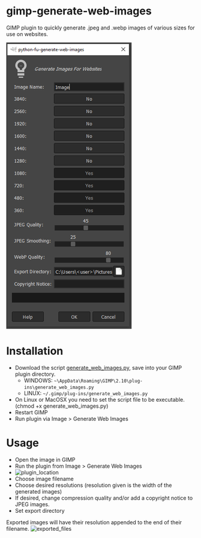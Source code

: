 # gimp-generate-web-images
GIMP plugin to quickly generate .jpeg and .webp images of various sizes for use on websites.

![Screenshot](https://github.com/GimleLarpes/gimp-generate-web-images/blob/main/screenshot.png?raw=true)

# Installation
- Download the script [generate_web_images.py](https://github.com/GimleLarpes/gimp-generate-web-images/blob/main/generate_web_images.py), save into your GIMP plugin directory. 
  - WINDOWS: `~\AppData\Roaming\GIMP\2.10\plug-ins\generate_web_images.py`
  - LINUX: `~/.gimp/plug-ins/generate_web_images.py`
- On Linux or MacOSX you need to set the script file to be executable. (chmod +x generate_web_images.py)
- Restart GIMP
- Run plugin via Image > Generate Web Images

# Usage
- Open the image in GIMP
- Run the plugin from Image > Generate Web Images
- ![plugin_location](https://user-images.githubusercontent.com/97182804/222878492-00aa0768-694b-4df4-8c9c-76af7a81be24.png)
- Choose image filename
- Choose desired resolutions (resolution given is the width of the generated images)
- If desired, change compression quality and/or add a copyright notice to JPEG images.
- Set export directory




Exported images will have their resolution appended to the end of their filename.
![exported_files](https://user-images.githubusercontent.com/97182804/222878500-d3b9faaa-491d-4cb9-a26f-43c02cb8019e.png)

